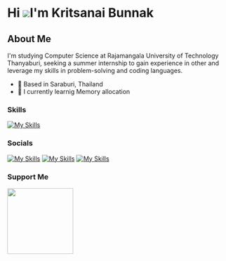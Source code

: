 Hi ![](https://user-images.githubusercontent.com/18350557/176309783-0785949b-9127-417c-8b55-ab5a4333674e.gif)I'm Kritsanai Bunnak
=================================================================================================================================

About Me
--------

I'm studying Computer Science at Rajamangala University of Technology Thanyaburi, seeking a summer internship to gain experience in other and leverage my skills in problem-solving and coding languages.

* 👀 Based in Saraburi, Thailand
* 🌱 I currently learnig Memory allocation

### Skills

[![My Skills](https://skillicons.dev/icons?i=java,php,mysql,elysia,next,py,tailwind,flutter,postgres,go,ts,prisma,git)](https://skillicons.dev)

### Socials

[![My Skills](https://skillicons.dev/icons?i=discord)](https://discord.com/users/241193900235161600)
[![My Skills](https://skillicons.dev/icons?i=github)](https://github.com/tinoii3)
[![My Skills](https://skillicons.dev/icons?i=linkedin)](https://linkedin.com/in/tinoi)

### Support Me

<a href="https://buymeacoffee.com/tinoi
"><img src="https://cdn.buymeacoffee.com/buttons/v2/default-yellow.png" width="150"/></a>
